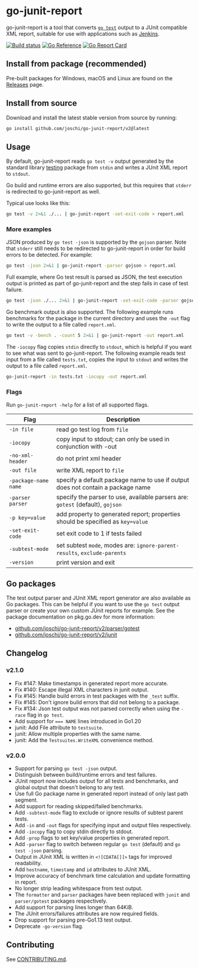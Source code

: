 # go-junit-report

go-junit-report is a tool that converts [`go test`] output to a JUnit compatible
XML report, suitable for use with applications such as [Jenkins].

[![Build status](https://github.com/joschi/go-junit-report/actions/workflows/main.yml/badge.svg)](https://github.com/joschi/go-junit-report/actions)
[![Go Reference](https://pkg.go.dev/badge/github.com/joschi/go-junit-report/v2.svg)](https://pkg.go.dev/github.com/joschi/go-junit-report/v2)
[![Go Report Card](https://goreportcard.com/badge/github.com/joschi/go-junit-report/v2)](https://goreportcard.com/report/github.com/joschi/go-junit-report/v2)

## Install from package (recommended)

Pre-built packages for Windows, macOS and Linux are found on the [Releases]
page.

## Install from source

Download and install the latest stable version from source by running:

```bash
go install github.com/joschi/go-junit-report/v2@latest
```

## Usage

By default, go-junit-report reads `go test -v` output generated by the standard
library [testing] package from `stdin` and writes a JUnit XML report to
`stdout`.

Go build and runtime errors are also supported, but this requires that `stderr`
is redirected to go-junit-report as well.

Typical use looks like this:

```bash
go test -v 2>&1 ./... | go-junit-report -set-exit-code > report.xml
```

### More examples

JSON produced by `go test -json` is supported by the `gojson` parser. Note that
`stderr` still needs to be redirected to go-junit-report in order for build
errors to be detected. For example:

```bash
go test -json 2>&1 | go-junit-report -parser gojson > report.xml
```

Full example, where Go test result is parsed as JSON, the test execution
output is printed as part of go-junit-report and the step fails in case
of test failure.
```bash
go test -json ./... 2>&1 | go-junit-report -set-exit-code -parser gojson -iocopy -out report.xml
```

Go benchmark output is also supported. The following example runs benchmarks for
the package in the current directory and uses the `-out` flag to write the
output to a file called `report.xml`.

```bash
go test -v -bench . -count 5 2>&1 | go-junit-report -out report.xml
```

The `-iocopy` flag copies `stdin` directly to `stdout`, which is helpful if you
want to see what was sent to go-junit-report. The following example reads test
input from a file called `tests.txt`, copies the input to `stdout` and writes
the output to a file called `report.xml`.

```bash
go-junit-report -in tests.txt -iocopy -out report.xml
```

### Flags

Run `go-junit-report -help` for a list of all supported flags.

| Flag                  | Description                                                                     |
| --------------------  | -----------                                                                     |
| `-in file`            | read go test log from `file`                                                    |
| `-iocopy`             | copy input to stdout; can only be used in conjunction with -out                 |
| `-no-xml-header`      | do not print xml header                                                         |
| `-out file`           | write XML report to `file`                                                      |
| `-package-name name`  | specify a default package name to use if output does not contain a package name |
| `-parser parser`      | specify the parser to use, available parsers are: `gotest` (default), `gojson`  |
| `-p key=value`        | add property to generated report; properties should be specified as `key=value` |
| `-set-exit-code`      | set exit code to 1 if tests failed                                              |
| `-subtest-mode`       | set subtest `mode`, modes are: `ignore-parent-results`, `exclude-parents`       |
| `-version`            | print version and exit                                                          |

## Go packages

The test output parser and JUnit XML report generator are also available as Go
packages. This can be helpful if you want to use the `go test` output parser or
create your own custom JUnit reports for example. See the package documentation
on pkg.go.dev for more information:

- [github.com/joschi/go-junit-report/v2/parser/gotest]
- [github.com/joschi/go-junit-report/v2/junit]

## Changelog

### v2.1.0

- Fix #147: Make timestamps in generated report more accurate.
- Fix #140: Escape illegal XML characters in junit output.
- Fix #145: Handle build errors in test packages with the `_test` suffix.
- Fix #145: Don't ignore build errors that did not belong to a package.
- Fix #134: Json test output was not parsed correctly when using the `-race` flag in `go test`.
- Add support for `=== NAME` lines introduced in Go1.20
- junit: Add File attribute to `testsuite`.
- junit: Allow multiple properties with the same name.
- junit: Add the `Testsuites.WriteXML` convenience method.

### v2.0.0

- Support for parsing `go test -json` output.
- Distinguish between build/runtime errors and test failures.
- JUnit report now includes output for all tests and benchmarks, and global output that doesn't belong to any test.
- Use full Go package name in generated report instead of only last path segment.
- Add support for reading skipped/failed benchmarks.
- Add `-subtest-mode` flag to exclude or ignore results of subtest parent tests.
- Add `-in` and `-out` flags for specifying input and output files respectively.
- Add `-iocopy` flag to copy stdin directly to stdout.
- Add `-prop` flags to set key/value properties in generated report.
- Add `-parser` flag to switch between regular `go test` (default) and `go test -json` parsing.
- Output in JUnit XML is written in `<![CDATA[]]>` tags for improved readability.
- Add `hostname`, `timestamp` and `id` attributes to JUnit XML.
- Improve accuracy of benchmark time calculation and update formatting in report.
- No longer strip leading whitespace from test output.
- The `formatter` and `parser` packages have been replaced with `junit` and `parser/gotest` packages respectively.
- Add support for parsing lines longer than 64KiB.
- The JUnit errors/failures attributes are now required fields.
- Drop support for parsing pre-Go1.13 test output.
- Deprecate `-go-version` flag.

## Contributing

See [CONTRIBUTING.md].

[`go test`]: https://pkg.go.dev/cmd/go#hdr-Test_packages
[Jenkins]: https://www.jenkins.io/
[github.com/joschi/go-junit-report/v2/parser/gotest]: https://pkg.go.dev/github.com/joschi/go-junit-report/v2/parser/gotest
[github.com/joschi/go-junit-report/v2/junit]: https://pkg.go.dev/github.com/joschi/go-junit-report/v2/junit
[Releases]: https://github.com/joschi/go-junit-report/releases
[testing]: https://pkg.go.dev/testing
[CONTRIBUTING.md]: https://github.com/joschi/go-junit-report/blob/master/CONTRIBUTING.md
